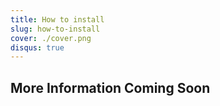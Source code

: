 ```yaml
---
title: How to install
slug: how-to-install
cover: ./cover.png
disqus: true
---
```


## More Information Coming Soon
